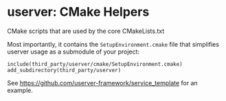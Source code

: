 # userver: CMake Helpers

CMake scripts that are used by the core CMakeLists.txt

Most importantly, it contains the `SetupEnvironment.cmake` file that simplifies
userver usage as a submodule of your project:

```
include(third_party/userver/cmake/SetupEnvironment.cmake)
add_subdirectory(third_party/userver)
```

See https://github.com/userver-framework/service_template for an example.
